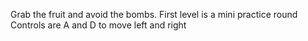Grab the fruit and avoid the bombs. 
First level is a mini practice round
Controls are A and D to move left and right
